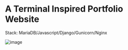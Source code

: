 # A Terminal Inspired Portfolio Website

Stack: MariaDB/Javascript/Django/Gunicorn/Nginx

![image](https://user-images.githubusercontent.com/110714003/193881596-6a32d9a1-a66b-45d2-b073-346b76ddc6aa.png)
